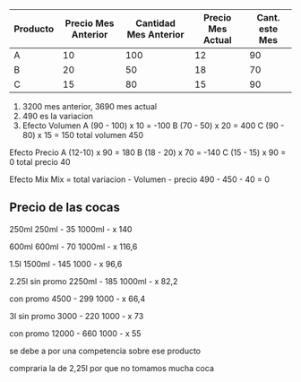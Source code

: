 

| Producto | Precio Mes Anterior | Cantidad Mes Anterior | Precio Mes Actual | Cant. este Mes |
| -------- | ------------------- | --------------------- | ----------------- | -------------- |
| A        | 10                  | 100                   | 12                | 90             |
| B        | 20                  | 50                    | 18                | 70             |
| C        | 15                  | 80                    | 15                | 90             |


1) 3200 mes anterior, 3690 mes actual
2) 490 es la variacion
3) Efecto Volumen 
	A (90 - 100) x 10 = -100
	B (70 - 50) x 20 = 400
	C (90 - 80) x 15 = 150
	total volumen 450

Efecto Precio
	A (12-10) x 90 = 180
	B (18 - 20) x 70 = -140
	C (15 - 15) x 90 = 0
	total precio 40

Efecto Mix
Mix = total variacion - Volumen - precio
490 - 450 - 40 = 0

## Precio de las cocas
250ml
250ml - 35
1000ml - x 140

600ml
600ml - 70
1000ml - x 116,6

1.5l
1500ml - 145
1000 - x 96,6

2.25l
sin promo
2250ml - 185
1000ml - x 82,2

con promo
4500 - 299
1000 - x 66,4

3l
sin promo
3000 - 220
1000 - x 73

con promo
12000 - 660
1000 - x 55

se debe a por una competencia sobre ese producto

compraria la de 2,25l por que no tomamos mucha coca